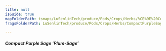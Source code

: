 ```yaml
---
title: null
isGuide: true
mapFolderPath: tsmaps/LuSenlinTech/produce/Pods/Crops/Herbs/%CE%9E%20CompactPurpleSage
fragsFolderPath: LuSenlinTech/produce/Pods/Crops/Herbs/CompactPurpleSage_frags

---
```



<!-- tsGuideRenderComment {"guide":{"id":"yGB2SR2A7","path":"LuSenlinTech/produce/Pods/Crops/Herbs","fragmentFolderPath":"LuSenlinTech/produce/Pods/Crops/Herbs/CompactPurpleSage_frags"},"fragment":{"id":"yGB2SR2A7","topLevelMapKey":"yAVsWp008W","mapKeyChain":"yAVsWp008W","guideID":"yGB2SR1hl","guidePath":"c:/GitHub/MuddySpud/MuddySpud.github.io/tsmaps/LuSenlinTech/produce/Pods/Crops/Herbs/CompactPurpleSage.tspod","chartKey":"yAVsWp008W","isLeaf":false,"options":[{"id":"yGB2Sd20v","option":"Plum-Sage - a deeper dive","order":1,"isAncillary":true}]}} -->

##### Compact Purple Sage ‘Plum-Sage’

